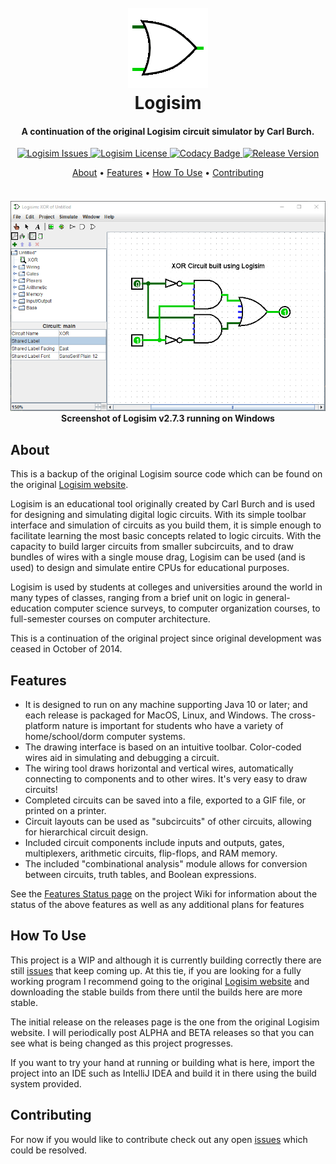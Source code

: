 <!-- HEADER -->
<h1 align="center">
  <br>
    <a href=""><img src="src/main/resources/logisim/img/logisim-icon-128.png" alt="Logisim Icon"></a>
  <br>
    Logisim
  <br>
</h1>

<h4 align="center">A continuation of the original Logisim circuit simulator by Carl Burch.</h4>


<!-- SHIELDS -->
<p align="center">
    <!-- Issues -->    
    <a href="https://img.shields.io/github/issues/dadler64/Logisim">
        <img src="https://img.shields.io/github/issues/dadler64/Logisim.svg"
            alt="Logisim Issues">
    </a>
    <!-- License -->
    <a href="https://img.shields.io/github/license/dadler64/Logisim">
        <img src="https://img.shields.io/github/license/dadler64/Logisim.svg"
            alt="Logisim License">
    </a>
    <!-- Codacy Grade -->
    <a href="https://www.codacy.com/manual/dadler64/Logisim?utm_source=github.com&amp;utm_medium=referral&amp;utm_content=dadler64/Logisim&amp;utm_campaign=Badge_Grade">
        <img src="https://api.codacy.com/project/badge/Grade/31511636df994d55add69e8a75804d14" 
             alt="Codacy Badge">
    </a>
    <!-- Release Version -->
      <a href="https://img.shields.io/github/release/dadler64/Logisim">
        <img src="https://img.shields.io/github/release/dadler64/Logisim.svg"
              alt="Release Version">
      </a>
</p>

<!-- LINKS -->
<p align="center">
  <a href="#about">About</a> •
  <a href="#features">Features</a> •
  <a href="#how-to-use">How To Use</a> •
  <a href="#contributing">Contributing</a>
</p>

<!-- SCREENSHOT -->
<h4 align="center">
  <br>
    <a href=""><img src="src/main/resources/github/screenshot_v273.png" alt="Logisim Screenshot"></a>
  <br>
    Screenshot of Logisim v2.7.3 running on Windows
  <br>
</h4>

## About

This is a backup of the original Logisim source code which can be found on the
original [Logisim website](http://www.cburch.com/logisim/).

Logisim is an educational tool originally created by Carl Burch and is used for designing and simulating digital logic circuits.
With its simple toolbar interface and simulation of circuits as you build them, it is simple enough to facilitate learning the
most basic concepts related to logic circuits. With the capacity to build larger circuits from smaller subcircuits, and to draw
bundles of wires with a single mouse drag, Logisim can be used (and is used) to design and simulate entire CPUs for educational
purposes.

Logisim is used by students at colleges and universities around the world in many types of classes, ranging from a brief unit on
logic in general-education computer science surveys, to computer organization courses, to full-semester courses on computer
architecture.

This is a continuation of the original project since original development was ceased in October of 2014.

## Features

* It is designed to run on any machine supporting Java 10 or later; and each release is packaged for MacOS, Linux, and Windows.
  The cross-platform nature is important for students who have a variety of home/school/dorm computer systems.
* The drawing interface is based on an intuitive toolbar. Color-coded wires aid in simulating and debugging a circuit.
* The wiring tool draws horizontal and vertical wires, automatically connecting to components and to other wires. It's very easy
  to draw circuits!
* Completed circuits can be saved into a file, exported to a GIF file, or printed on a printer.
* Circuit layouts can be used as "subcircuits" of other circuits, allowing for hierarchical circuit design.
* Included circuit components include inputs and outputs, gates, multiplexers, arithmetic circuits, flip-flops, and RAM memory.
* The included "combinational analysis" module allows for conversion between circuits, truth tables, and Boolean expressions.

See the [Features Status page]() on the project Wiki for information about the status of the above features as well as any
additional plans for features

## How To Use

This project is a WIP and although it is currently building correctly there are
still [issues](https://github.com/dadler64/Logisim/issues) that keep coming up. At this tie, if you are looking for a fully
working program I recommend going to the original [Logisim website](http://www.cburch.com/logisim/) and downloading the stable
builds from there until the builds here are more stable.

The initial release on the releases page is the one from the original Logisim website. I will periodically post ALPHA and BETA
releases so that you can see what is being changed as this project progresses.

If you want to try your hand at running or building what is here, import the project into an IDE such as IntelliJ IDEA and build
it in there using the build system provided.

## Contributing

For now if you would like to contribute check out any open [issues](https://github.com/dadler64/Logisim/issues) which could be
resolved.
